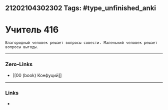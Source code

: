 21202104302302
Tags: #type_unfinished_anki
---
# Учитель 416

    Благородный человек решает вопросы совести. Маленький человек решает вопросы выгоды.

---
### Zero-Links
- [[00 (book) Конфуций]]
---
### Links
-